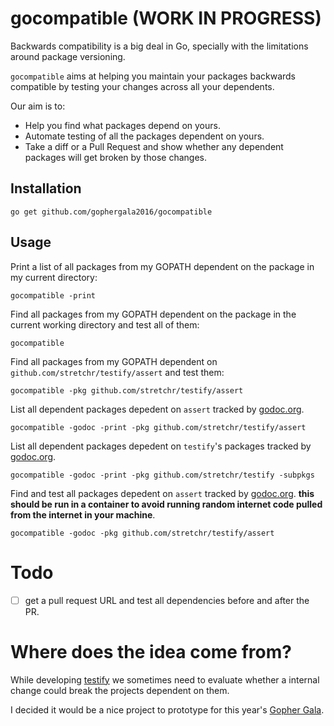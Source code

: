 # gocompatible (WORK IN PROGRESS)

Backwards compatibility is a big deal in Go, specially with the
limitations around package versioning.

`gocompatible` aims at helping you maintain your packages backwards
compatible by testing your changes across all your dependents.

Our aim is to:

 - Help you find what packages depend on yours.
 - Automate testing of all the packages dependent on yours.
 - Take a diff or a Pull Request and show whether any dependent packages
   will get broken by those changes.

## Installation

```
go get github.com/gophergala2016/gocompatible
```

## Usage

Print a list of all packages from my GOPATH dependent on the package in
my current directory:

```
gocompatible -print
```

Find all packages from my GOPATH dependent on the package in the
current working directory and test all of them:

```
gocompatible
```

Find all packages from my GOPATH dependent on
`github.com/stretchr/testify/assert` and test them:

```
gocompatible -pkg github.com/stretchr/testify/assert
```

List all dependent packages depedent on `assert` tracked by [godoc.org][godoc].

```
gocompatible -godoc -print -pkg github.com/stretchr/testify/assert
```

List all dependent packages depedent on `testify`'s packages tracked by [godoc.org][godoc].

```
gocompatible -godoc -print -pkg github.com/stretchr/testify -subpkgs
```

Find and test all packages depedent on `assert` tracked by
[godoc.org][godoc]. **this should be run in a container to avoid running
random internet code pulled from the internet in your machine**.

```
gocompatible -godoc -pkg github.com/stretchr/testify/assert
```

# Todo

 - [ ] get a pull request URL and test all dependencies before and after the PR.

# Where does the idea come from?

While developing [testify][testify] we sometimes need to evaluate whether a
internal change could break the projects dependent on them.

I decided it would be a nice project to prototype for this year's [Gopher
Gala][gala].

[testify]: https://github.com/stretchr/testify
[godoc]: https://godoc.org
[gala]: http://gophergala.com
